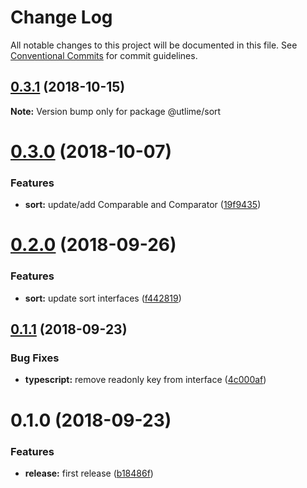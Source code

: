 # Change Log

All notable changes to this project will be documented in this file.
See [Conventional Commits](https://conventionalcommits.org) for commit guidelines.

## [0.3.1](https://github.com/utlime/monorepo/tree/master/packages/sort/compare/@utlime/sort@0.3.0...@utlime/sort@0.3.1) (2018-10-15)

**Note:** Version bump only for package @utlime/sort





<a name="0.3.0"></a>
# [0.3.0](https://github.com/utlime/monorepo/tree/master/packages/sort/compare/@utlime/sort@0.2.0...@utlime/sort@0.3.0) (2018-10-07)


### Features

* **sort:** update/add Comparable and Comparator ([19f9435](https://github.com/utlime/monorepo/tree/master/packages/sort/commit/19f9435))





<a name="0.2.0"></a>
# [0.2.0](https://github.com/utlime/monorepo/tree/master/packages/sort/compare/@utlime/sort@0.1.1...@utlime/sort@0.2.0) (2018-09-26)


### Features

* **sort:** update sort interfaces ([f442819](https://github.com/utlime/monorepo/tree/master/packages/sort/commit/f442819))





<a name="0.1.1"></a>
## [0.1.1](https://github.com/utlime/monorepo/tree/master/packages/sort/compare/@utlime/sort@0.1.0...@utlime/sort@0.1.1) (2018-09-23)


### Bug Fixes

* **typescript:** remove readonly key from interface ([4c000af](https://github.com/utlime/monorepo/tree/master/packages/sort/commit/4c000af))





<a name="0.1.0"></a>
# 0.1.0 (2018-09-23)


### Features

* **release:** first release ([b18486f](https://github.com/utlime/monorepo/tree/master/packages/sort/commit/b18486f))
